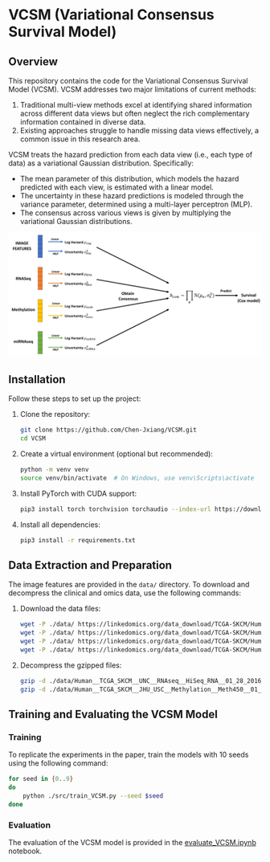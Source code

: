 # VCSM (Variational Consensus Survival Model)

## Overview

This repository contains the code for the Variational Consensus Survival Model (VCSM). VCSM addresses two major limitations of current methods:

1. Traditional multi-view methods excel at identifying shared information across different data views but often neglect the rich complementary information contained in diverse data.
2. Existing approaches struggle to handle missing data views effectively, a common issue in this research area.

VCSM treats the hazard prediction from each data view (i.e., each type of data) as a variational Gaussian distribution. Specifically:

- The mean parameter of this distribution, which models the hazard predicted with each view, is estimated with a linear model.
- The uncertainty in these hazard predictions is modeled through the variance parameter, determined using a multi-layer perceptron (MLP).
- The consensus across various views is given by multiplying the variational Gaussian distributions.

![The model](Figures/Model.png)

## Installation

Follow these steps to set up the project:

1. Clone the repository:
   ```bash
   git clone https://github.com/Chen-Jxiang/VCSM.git
   cd VCSM
   ```

2. Create a virtual environment (optional but recommended):
   ```bash
   python -m venv venv
   source venv/bin/activate  # On Windows, use venv\Scripts\activate
   ```

3. Install PyTorch with CUDA support:
   ```bash
   pip3 install torch torchvision torchaudio --index-url https://download.pytorch.org/whl/cu124
   ```

4. Install all dependencies:
   ```bash
   pip3 install -r requirements.txt
   ```

## Data Extraction and Preparation

The image features are provided in the `data/` directory. To download and decompress the clinical and omics data, use the following commands:

1. Download the data files:
   ```bash
   wget -P ./data/ https://linkedomics.org/data_download/TCGA-SKCM/Human__TCGA_SKCM__MS__Clinical__Clinical__01_28_2016__BI__Clinical__Firehose.tsi
   wget -P ./data/ https://linkedomics.org/data_download/TCGA-SKCM/Human__TCGA_SKCM__UNC__RNAseq__HiSeq_RNA__01_28_2016__BI__Gene__Firehose_RSEM_log2.cct.gz
   wget -P ./data/ https://linkedomics.org/data_download/TCGA-SKCM/Human__TCGA_SKCM__JHU_USC__Methylation__Meth450__01_28_2016__BI__Gene__Firehose_Methylation_Prepocessor.cct.gz
   wget -P ./data/ https://linkedomics.org/data_download/TCGA-SKCM/Human__TCGA_SKCM__BDGSC__miRNASeq__HS_miR__01_28_2016__BI__Gene__Firehose_RPM_log2.cct
   ```

2. Decompress the gzipped files:
   ```bash
   gzip -d ./data/Human__TCGA_SKCM__UNC__RNAseq__HiSeq_RNA__01_28_2016__BI__Gene__Firehose_RSEM_log2.cct.gz
   gzip -d ./data/Human__TCGA_SKCM__JHU_USC__Methylation__Meth450__01_28_2016__BI__Gene__Firehose_Methylation_Prepocessor.cct.gz
   ```

## Training and Evaluating the VCSM Model

### Training

To replicate the experiments in the paper, train the models with 10 seeds using the following command:

```bash
for seed in {0..9}
do
    python ./src/train_VCSM.py --seed $seed
done
```

### Evaluation

The evaluation of the VCSM model is provided in the [evaluate_VCSM.ipynb](./evaluate_VCSM.ipynb) notebook.
